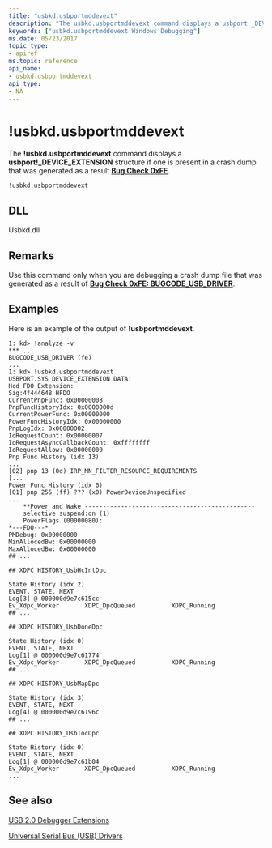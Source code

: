 ```yaml
---
title: "usbkd.usbportmddevext"
description: "The usbkd.usbportmddevext command displays a usbport _DEVICE_EXTENSION structure if one is present in a crash dump that was generated as a result Bug Check 0xFE."
keywords: ["usbkd.usbportmddevext Windows Debugging"]
ms.date: 05/23/2017
topic_type:
- apiref
ms.topic: reference
api_name:
- usbkd.usbportmddevext
api_type:
- NA
---
```


# !usbkd.usbportmddevext


The **!usbkd.usbportmddevext** command displays a **usbport!\_DEVICE\_EXTENSION** structure if one is present in a crash dump that was generated as a result [**Bug Check 0xFE**](../debugger/bug-check-0xfe--bugcode-usb-driver.md).

```dbgcmd
!usbkd.usbportmddevext
```

## <span id="DLL"></span><span id="dll"></span>DLL


Usbkd.dll

## Remarks

Use this command only when you are debugging a crash dump file that was generated as a result of [**Bug Check 0xFE: BUGCODE\_USB\_DRIVER**](../debugger/bug-check-0xfe--bugcode-usb-driver.md).

## Examples

Here is an example of the output of **!usbportmddevext**.

```dbgcmd
1: kd> !analyze -v
*** ...
BUGCODE_USB_DRIVER (fe) 
...
1: kd> !usbkd.usbportmddevext
USBPORT.SYS DEVICE_EXTENSION DATA: 
Hcd FDO Extension:
Sig:4f444648 HFDO
CurrentPnpFunc: 0x00000008
PnpFuncHistoryIdx: 0x0000000d
CurrentPowerFunc: 0x00000000
PowerFuncHistoryIdx: 0x00000000
PnpLogIdx: 0x00000002
IoRequestCount: 0x00000007
IoRequestAsyncCallbackCount: 0xffffffff
IoRequestAllow: 0x00000000
Pnp Func History (idx 13)
...
[02] pnp 13 (0d) IRP_MN_FILTER_RESOURCE_REQUIREMENTS
[...
Power Func History (idx 0)
[01] pnp 255 (ff) ??? (x0) PowerDeviceUnspecified
...
    **Power and Wake -----------------------------------------------
    selective suspend:on (1)
    PowerFlags (00000080):
*---FDO---*
PMDebug: 0x00000000
MinAllocedBw: 0x00000000
MaxAllocedBw: 0x00000000
## ...

## XDPC HISTORY_UsbHcIntDpc

State History (idx 2)
EVENT, STATE, NEXT 
Log[3] @ 000000d9e7c615cc  
Ev_Xdpc_Worker       XDPC_DpcQueued          XDPC_Running            
## ...        

## XDPC HISTORY_UsbDoneDpc

State History (idx 0)
EVENT, STATE, NEXT 
Log[1] @ 000000d9e7c61774  
Ev_Xdpc_Worker       XDPC_DpcQueued          XDPC_Running            
## ...          

## XDPC HISTORY_UsbMapDpc

State History (idx 3)
EVENT, STATE, NEXT 
Log[4] @ 000000d9e7c6196c  
## ...         

## XDPC HISTORY_UsbIocDpc

State History (idx 0)
EVENT, STATE, NEXT 
Log[1] @ 000000d9e7c61b04  
Ev_Xdpc_Worker       XDPC_DpcQueued          XDPC_Running            
...           
```

## See also


[USB 2.0 Debugger Extensions](usb-2-0-extensions.md)

[Universal Serial Bus (USB) Drivers](../usbcon/index.md)

 


